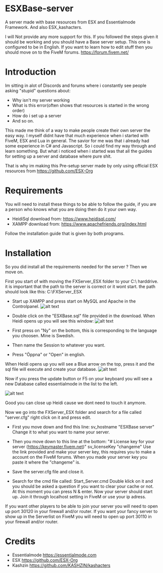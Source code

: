 # ESXBase-server
A server made with base resources from ESX and Essentialmode Framework. And also ESX_kashacters.


I will Not provide any more support for this. If you followed the steps given it should be working and you should have a Base server setup. This one is configured to be in English. If you want to learn how to edit stuff then you should move on to the FiveM forums. https://forum.fivem.net/



# Introduction
Im sitting in alot of Discords and forums where i constantly see people asking "stupid" questions about:
- Why isn't my server working
- What is this error(often shows that resources is started in the wrong order)
- How do i set up a server
- And so on.

This made me think of a way to make people create their own server the easy way. I myself didnt have that much experience when i started with FiveM, ESX and Lua in general. The savior for me was that i already had some experience in C# and Javascript. So i could find my way through and learn something. But what i noticed when i started was that all the guides for setting up a server and database where pure shit.

That is why im making this Pre-setup server made by only using official ESX resources from https://github.com/ESX-Org



# Requirements
You will need to install these things to be able to follow the guide, if you are a person who knows what you are doing then do it your own way.

- HeidiSql download from: https://www.heidisql.com/
- XAMPP download from: https://www.apachefriends.org/index.html

Follow the installation guide that is given by both programs.

# Installation

So you did install all the requirements needed for the server ? 
Then we move on.

First you start of with moving the FXServer_ESX folder to your C:\ harddrive. it is important that the path to the server is correct or it wont start. the path should look like this: C:\FXServer_ESX

- Start up XAMPP and press start on MySQL and Apache in the Controlpanel.
![alt text](https://i.imgur.com/BGPZqQG.png)

- Double click on the "ESXBase.sql" file provided in the download.
When Heidi opens up you will see this window:
![alt text](https://i.imgur.com/3XQXSta.png)
- First press on "Ny" on the bottom, this is corresponding to the language you choosen. Mine is Swedish.
- Then name the Session to whatever you want.
- Press "Öppna" or "Open" in english.

When Heidi opens up you will see a Blue arrow on the top, press it and the sql file will execute and create your database.
![alt text](https://i.imgur.com/FjwMvdK.png)

Now if you press the update button or F5 on your keyboard you will see a new Database called essentialmode in the list to the left.

![alt text](https://i.imgur.com/M6FvoF4.png)

Good you can close up Heidi cause we dont need to touch it anymore.

Now we go into the FXServer_ESX folder and search for a file called "server.cfg" right click on it and press edit.

- First you move down and find this line: 
  sv_hostname "ESXBase server"
Change it to what you want to name your server.
- Then you move down to this line at the bottom:
 "# License key for your server (https://keymaster.fivem.net)"
    sv_licenseKey "changeme"
Use the link provided and make your server key, this requires you to make a account on the FiveM forums.
When you made your server key you paste it where the "changeme" is.

- Save the server.cfg file and close it.
- Search for the cmd file called: Start_Server.cmd
Double klick on it and you should be asked a question if you want to clear your cache or not.
At this moment you can press N & enter.
Now your server should start up.
Join it through localhost setting in FiveM or use your ip adress.

If you want other players to be able to join your server you will need to open up port 30120 in your firewall and/or router.
If you want your fancy server to show up in the Serverlist on FiveM you will need to open up port 30110 in your firewall and/or router.


# Credits

- Essentialmode https://essentialmode.com
- ESX https://github.com/ESX-Org
- Kashzin https://github.com/KASHZIN/kashacters 
